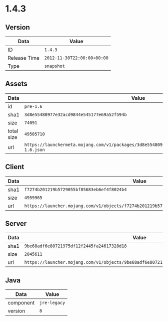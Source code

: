 # 1.4.3

## Version

|**Data**        | **Value**                 |
|----------------|-------------------------|
| ID   | ```1.4.3```   |
| Release Time   | ```2012-11-30T22:00:00+00:00```   |
| Type   | ```snapshot```   |

## Assets

|**Data**        | **Value**                 |
|----------------|-------------------------|
| id   | ```pre-1.6```   |
| sha1   | ```3d8e55480977e32acd9844e545177e69a52f594b```   |
| size   | ```74091```   |
| total size  | ```49505710```  |
| url       | ```https://launchermeta.mojang.com/v1/packages/3d8e55480977e32acd9844e545177e69a52f594b/pre-1.6.json``` |

## Client

|**Data**        | **Value**                 |
|----------------|-------------------------|
| sha1   | ```f7274b201219b5729055bf85683eb6ef4f8024b4```   |
| size   | ```4959965```   |
| url       | ```https://launcher.mojang.com/v1/objects/f7274b201219b5729055bf85683eb6ef4f8024b4/client.jar``` |

## Server

|**Data**        | **Value**                 |
|----------------|-------------------------|
| sha1   | ```9be68adf6e80721975df12f2445fa24617328d18```   |
| size   | ```2045611```   |
| url       | ```https://launcher.mojang.com/v1/objects/9be68adf6e80721975df12f2445fa24617328d18/server.jar``` |

## Java

|**Data**        | **Value**                 |
|----------------|-------------------------|
| component   | ```jre-legacy```   |
| version   | ```8```   |
